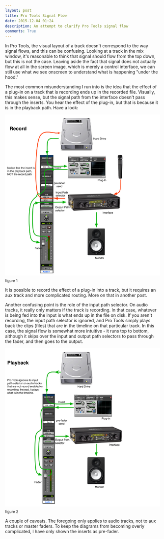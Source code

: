 ```yaml
---
layout: post
title: Pro Tools Signal Flow
date: 2015-12-04 01:24 
description: An attempt to clarify Pro Tools signal flow 
comments: True
---
```



In Pro Tools, the visual layout of a track doesn't correspond to the way signal flows, and this can be confusing. Looking at a track in the mix window, it's reasonable to think that signal should flow from the top down, but this is not the case. Leaving aside the fact that signal does not actually flow at all in the screen image, which is merely a control interface, we can still use what we see onscreen to understand what is happening "under the hood."

The most common misunderstanding I run into is the idea that the effect of a plug-in on a track that is recording ends up in the recorded file. Visually, this makes sense, but the signal path from the interface doesn't pass through the inserts. You hear the effect of the plug-in, but that is because it is in the playback path. Have a look:  

![record.png](/img/DAWSignalFlow/record.png)<sub>figure 1</sub>

It is possible to record the effect of a plug-in into a track, but it requires an aux track and more complicated routing. More on that in another post.

Another confusing point is the role of the input path selector. On audio tracks, it really only matters if the track is recording. In that case, whatever is being fed into the input is what ends up in the file on disk. If you aren't recording, the input path selector is ignored, and Pro Tools simply plays back the clips (files) that are in the timeline on that particular track. In this case, the signal flow is somewhat more intuitive - it runs top to bottom, although it skips over the input and output path selectors to pass through the fader, and then goes to the output.

![playback.png](/img/DAWSignalFlow/playback.png)<sub>figure 2</sub>

A couple of caveats. The foregoing only applies to audio tracks, not to aux tracks or master faders. To keep the diagrams from becoming overly complicated, I have only shown the inserts as pre-fader. 

